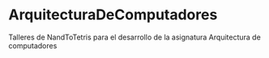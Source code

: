 # ArquitecturaDeComputadores
Talleres de NandToTetris para el desarrollo de la asignatura Arquitectura de computadores
